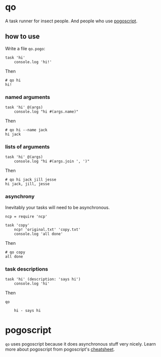 # qo

A task runner for insect people. And people who use [pogoscript](http://pogoscript.org/).

## how to use

Write a file `qo.pogo`:

    task 'hi'
        console.log 'hi!'

Then

    # qo hi
    hi!

### named arguments

    task 'hi' @(args)
        console.log "hi #(args.name)"

Then

    # qo hi --name jack
    hi jack

### lists of arguments

    task 'hi' @(args)
        console.log "hi #(args.join ', ')"

Then

    # qo hi jack jill jesse
    hi jack, jill, jesse

### asynchrony

Inevitably your tasks will need to be asynchronous.

    ncp = require 'ncp'

    task 'copy'
        ncp! 'original.txt' 'copy.txt'
        console.log 'all done'

Then

    # qo copy
    all done

### task descriptions

    task 'hi' (description: 'says hi')
        console.log 'hi'

Then

    qo

        hi - says hi

# pogoscript

`qo` uses pogoscript because it does asynchronous stuff very nicely. Learn more about pogoscript from pogoscript's [cheatsheet](http://pogoscript.org/cheatsheet.html).
